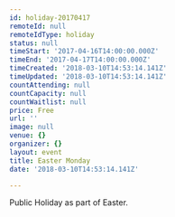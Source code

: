 ```yaml
---
id: holiday-20170417
remoteId: null
remoteIdType: holiday
status: null
timeStart: '2017-04-16T14:00:00.000Z'
timeEnd: '2017-04-17T14:00:00.000Z'
timeCreated: '2018-03-10T14:53:14.141Z'
timeUpdated: '2018-03-10T14:53:14.141Z'
countAttending: null
countCapacity: null
countWaitlist: null
price: Free
url: ''
image: null
venue: {}
organizer: {}
layout: event
title: Easter Monday
date: '2018-03-10T14:53:14.141Z'

---
```

Public Holiday as part of Easter.
